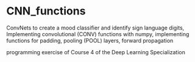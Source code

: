 # CNN_functions
ConvNets to create a mood classifier and identify sign language digits, 
Implementing convolutional (CONV) functions with numpy, implementing functions for padding,  pooling (POOL) layers, forward propagation 
















programming exercise of Course 4 of the Deep Learning Specialization

